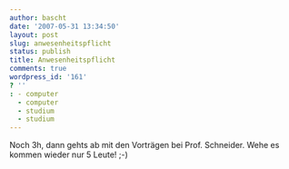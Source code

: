 ```yaml
---
author: bascht
date: '2007-05-31 13:34:50'
layout: post
slug: anwesenheitspflicht
status: publish
title: Anwesenheitspflicht
comments: true
wordpress_id: '161'
? ''
: - computer
  - computer
  - studium
  - studium
---
```


Noch 3h, dann gehts ab mit den Vorträgen bei Prof. Schneider. Wehe
es kommen wieder nur 5 Leute! ;-)


